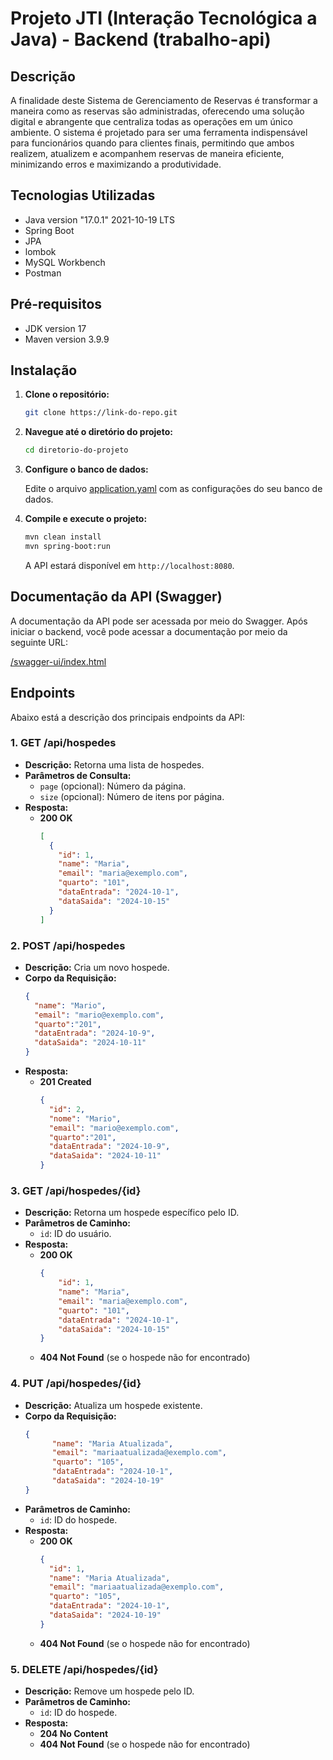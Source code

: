 # Projeto JTI (Interação Tecnológica a Java) - Backend (trabalho-api)

## Descrição

A finalidade deste Sistema de Gerenciamento de Reservas é transformar a maneira como as reservas são
administradas, oferecendo uma solução digital e abrangente que centraliza todas as operações em um
único ambiente. O sistema é projetado para ser uma ferramenta indispensável para funcionários quando
para clientes finais, permitindo que ambos realizem, atualizem e acompanhem reservas de maneira
eficiente, minimizando erros e maximizando a produtividade.

## Tecnologias Utilizadas

- Java version "17.0.1" 2021-10-19 LTS
- Spring Boot
- JPA
- lombok
- MySQL Workbench
- Postman

## Pré-requisitos

- JDK version 17
- Maven version 3.9.9

## Instalação

1. **Clone o repositório:**

   ```bash
   git clone https://link-do-repo.git
   ```

2. **Navegue até o diretório do projeto:**

   ```bash
   cd diretorio-do-projeto
   ```

3. **Configure o banco de dados:**

   Edite o arquivo [application.yaml](src/main/resources/application.yaml) com as configurações do seu banco de dados.

4. **Compile e execute o projeto:**

   ```bash
   mvn clean install
   mvn spring-boot:run
   ```

   A API estará disponível em `http://localhost:8080`.

## Documentação da API (Swagger)

A documentação da API pode ser acessada por meio do Swagger. Após iniciar o backend, você pode acessar a documentação por meio da seguinte URL:

[/swagger-ui/index.html](http://localhost:8080//swagger-ui/index.html)

## Endpoints

Abaixo está a descrição dos principais endpoints da API:


### **1. GET /api/hospedes**

- **Descrição:** Retorna uma lista de hospedes.
- **Parâmetros de Consulta:**
    - `page` (opcional): Número da página.
    - `size` (opcional): Número de itens por página.
- **Resposta:**
    - **200 OK**
      ```json
      [
        {
          "id": 1,
          "name": "Maria",
          "email": "maria@exemplo.com",
          "quarto": "101",
          "dataEntrada": "2024-10-1",
          "dataSaida": "2024-10-15"
        }
      ]
      ```

### **2. POST /api/hospedes**

- **Descrição:** Cria um novo hospede.
- **Corpo da Requisição:**
  ```json
  {
    "name": "Mario",
    "email": "mario@exemplo.com",
    "quarto":"201", 
    "dataEntrada": "2024-10-9",
    "dataSaida": "2024-10-11"
  }
  ```
- **Resposta:**
    - **201 Created**
      ```json
      {
        "id": 2,
        "nome": "Mario",
        "email": "mario@exemplo.com",
        "quarto":"201", 
        "dataEntrada": "2024-10-9",
        "dataSaida": "2024-10-11"
      }
      ```

### **3. GET /api/hospedes/{id}**

- **Descrição:** Retorna um hospede específico pelo ID.
- **Parâmetros de Caminho:**
    - `id`: ID do usuário.
- **Resposta:**
    - **200 OK**
      ```json
      {
          "id": 1,
          "name": "Maria",
          "email": "maria@exemplo.com",
          "quarto": "101",
          "dataEntrada": "2024-10-1",
          "dataSaida": "2024-10-15"
      }
      ```
    - **404 Not Found** (se o hospede não for encontrado)

### **4. PUT /api/hospedes/{id}**

- **Descrição:** Atualiza um hospede existente.
- **Corpo da Requisição:**
  ```json
  {
        "name": "Maria Atualizada",
        "email": "mariaatualizada@exemplo.com",
        "quarto": "105",
        "dataEntrada": "2024-10-1",
        "dataSaida": "2024-10-19"
  }
  ```
- **Parâmetros de Caminho:**
    - `id`: ID do hospede.
- **Resposta:**
    - **200 OK**
      ```json
      {
        "id": 1,
        "name": "Maria Atualizada",
        "email": "mariaatualizada@exemplo.com",
        "quarto": "105",
        "dataEntrada": "2024-10-1",
        "dataSaida": "2024-10-19"
      }
      ```
    - **404 Not Found** (se o hospede não for encontrado)

### **5. DELETE /api/hospedes/{id}**

- **Descrição:** Remove um hospede pelo ID.
- **Parâmetros de Caminho:**
    - `id`: ID do hospede.
- **Resposta:**
    - **204 No Content**
    - **404 Not Found** (se o hospede não for encontrado)
